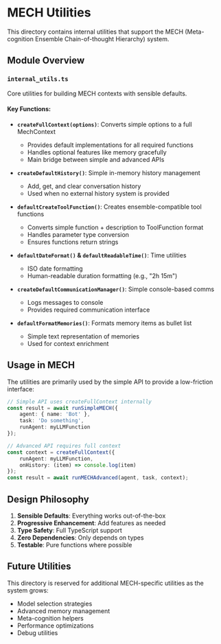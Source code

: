# MECH Utilities

This directory contains internal utilities that support the MECH (Meta-cognition Ensemble Chain-of-thought Hierarchy) system.

## Module Overview

### `internal_utils.ts`
Core utilities for building MECH contexts with sensible defaults.

#### Key Functions:

- **`createFullContext(options)`**: Converts simple options to a full MechContext
  - Provides default implementations for all required functions
  - Handles optional features like memory gracefully
  - Main bridge between simple and advanced APIs

- **`createDefaultHistory()`**: Simple in-memory history management
  - Add, get, and clear conversation history
  - Used when no external history system is provided

- **`defaultCreateToolFunction()`**: Creates ensemble-compatible tool functions
  - Converts simple function + description to ToolFunction format
  - Handles parameter type conversion
  - Ensures functions return strings

- **`defaultDateFormat()` & `defaultReadableTime()`**: Time utilities
  - ISO date formatting
  - Human-readable duration formatting (e.g., "2h 15m")

- **`createDefaultCommunicationManager()`**: Simple console-based comms
  - Logs messages to console
  - Provides required communication interface

- **`defaultFormatMemories()`**: Formats memory items as bullet list
  - Simple text representation of memories
  - Used for context enrichment

## Usage in MECH

The utilities are primarily used by the simple API to provide a low-friction interface:

```typescript
// Simple API uses createFullContext internally
const result = await runSimpleMECH({
    agent: { name: 'Bot' },
    task: 'Do something',
    runAgent: myLLMFunction
});

// Advanced API requires full context
const context = createFullContext({
    runAgent: myLLMFunction,
    onHistory: (item) => console.log(item)
});
const result = await runMECHAdvanced(agent, task, context);
```

## Design Philosophy

1. **Sensible Defaults**: Everything works out-of-the-box
2. **Progressive Enhancement**: Add features as needed
3. **Type Safety**: Full TypeScript support
4. **Zero Dependencies**: Only depends on types
5. **Testable**: Pure functions where possible

## Future Utilities

This directory is reserved for additional MECH-specific utilities as the system grows:

- Model selection strategies
- Advanced memory management
- Meta-cognition helpers
- Performance optimizations
- Debug utilities